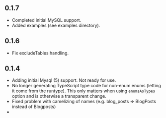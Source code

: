## 0.1.7
- Completed initial MySQL support.
- Added examples (see examples directory).
## 0.1.6
- Fix excludeTables handling.
## 0.1.4
- Adding initial Mysql (5) support. Not ready for use.
- No longer generating TypeScript type code for non-enum enums (letting it come from the runtype). This only matters when using `enumsAsTypes` option and is otherwise a transparent change.
- Fixed problem with camelizing of names (e.g. blog_posts => BlogPosts instead of Blogposts)
-
